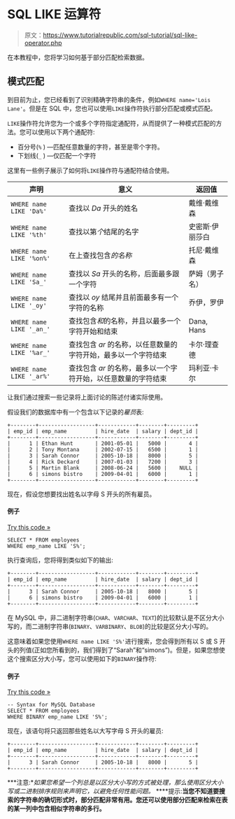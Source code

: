 # SQL LIKE 运算符

> 原文：<https://www.tutorialrepublic.com/sql-tutorial/sql-like-operator.php>

在本教程中，您将学习如何基于部分匹配检索数据。

## 模式匹配

到目前为止，您已经看到了识别精确字符串的条件，例如`WHERE name='Lois Lane'`。但是在 SQL 中，您也可以使用`LIKE`操作符执行部分匹配或模式匹配。

`LIKE`操作符允许您为一个或多个字符指定通配符，从而提供了一种模式匹配的方法。您可以使用以下两个通配符:

*   百分号(`%` ) —匹配任意数量的字符，甚至是零个字符。
*   下划线(`_` ) —仅匹配一个字符

这里有一些例子展示了如何将`LIKE`操作符与通配符结合使用。

| 声明 | 意义 | 返回值 |
| --- | --- | --- |
| `WHERE name LIKE 'Da%'` | 查找以 *Da* 开头的姓名 | 戴维·戴维森 |
| `WHERE name LIKE '%th'` | 查找以第*个*结尾的名字 | 史密斯·伊丽莎白 |
| `WHERE name LIKE '%on%'` | 在上查找包含*的名称* | 托尼·戴维森 |
| `WHERE name LIKE 'Sa_'` | 查找以 *Sa* 开头的名称，后面最多跟一个字符 | 萨姆（男子名） |
| `WHERE name LIKE '_oy'` | 查找以 *oy* 结尾并且前面最多有一个字符的名称 | 乔伊，罗伊 |
| `WHERE name LIKE '_an_'` | 查找包含*和*的名称，并且以最多一个字符开始和结束 | Dana, Hans |
| `WHERE name LIKE '%ar_'` | 查找包含 *ar* 的名称，以任意数量的字符开始，最多以一个字符结束 | 卡尔·理查德 |
| `WHERE name LIKE '_ar%'` | 查找包含 *ar* 的名称，最多以一个字符开始，以任意数量的字符结束 | 玛利亚·卡尔 |

让我们通过搜索一些记录将上面讨论的陈述付诸实际使用。

假设我们的数据库中有一个包含以下记录的*雇员*表:

```
+--------+------------------+------------+--------+---------+
| emp_id | emp_name         | hire_date  | salary | dept_id |
+--------+------------------+------------+--------+---------+
|      1 | Ethan Hunt       | 2001-05-01 |   5000 |       4 |
|      2 | Tony Montana     | 2002-07-15 |   6500 |       1 |
|      3 | Sarah Connor     | 2005-10-18 |   8000 |       5 |
|      4 | Rick Deckard     | 2007-01-03 |   7200 |       3 |
|      5 | Martin Blank     | 2008-06-24 |   5600 |    NULL |
|      6 | simons bistro    | 2009-04-01 |   6000 |       1 |
+--------+------------------+------------+--------+---------+

```

现在，假设您想要找出姓名以字母 S 开头的所有雇员。

#### 例子

[Try this code »](../codelab.php?topic=sql&file=pattern-matching-with-like-operator "Try this code using online Editor")

```
SELECT * FROM employees 
WHERE emp_name LIKE 'S%';
```

执行查询后，您将得到类似如下的输出:

```
+--------+------------------+------------+--------+---------+
| emp_id | emp_name         | hire_date  | salary | dept_id |
+--------+------------------+------------+--------+---------+
|      3 | Sarah Connor     | 2005-10-18 |   8000 |       5 |
|      6 | simons bistro    | 2009-04-01 |   6000 |       1 |
+--------+------------------+------------+--------+---------+

```

在 MySQL 中，非二进制字符串(`CHAR`、`VARCHAR`、`TEXT`)的比较默认是不区分大小写的，而二进制字符串(`BINARY`、`VARBINARY`、`BLOB`)的比较是区分大小写的。

这意味着如果您使用`WHERE name LIKE 'S%'`进行搜索，您会得到所有以 S 或 S 开头的列值(正如您所看到的，我们得到了“Sarah”和“simons”)。但是，如果您想使这个搜索区分大小写，您可以使用如下的`BINARY`操作符:

#### 例子

[Try this code »](javascript:void(0); "Not Supported in Web SQL")

```
-- Syntax for MySQL Database 
SELECT * FROM employees 
WHERE BINARY emp_name LIKE 'S%';
```

现在，该语句将只返回那些姓名以大写字母 S 开头的雇员:

```
+--------+------------------+------------+--------+---------+
| emp_id | emp_name         | hire_date  | salary | dept_id |
+--------+------------------+------------+--------+---------+
|      3 | Sarah Connor     | 2005-10-18 |   8000 |       5 |
+--------+------------------+------------+--------+---------+

```

 ***注意:**如果您希望一个列总是以区分大小写的方式被处理，那么使用区分大小写或二进制排序规则来声明它，以避免任何性能问题。*  ****提示:**当您不知道要搜索的字符串的确切形式时，部分匹配非常有用。您还可以使用部分匹配来检索在表的某一列中包含相似字符串的多行。**